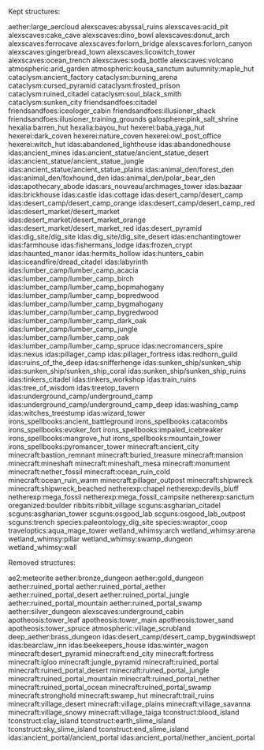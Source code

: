 
Kept structures:


aether:large_aercloud
alexscaves:abyssal_ruins
alexscaves:acid_pit
alexscaves:cake_cave
alexscaves:dino_bowl
alexscaves:donut_arch
alexscaves:ferrocave
alexscaves:forlorn_bridge
alexscaves:forlorn_canyon
alexscaves:gingerbread_town
alexscaves:licowitch_tower
alexscaves:ocean_trench
alexscaves:soda_bottle
alexscaves:volcano
atmospheric:arid_garden
atmospheric:kousa_sanctum
autumnity:maple_hut
cataclysm:ancient_factory
cataclysm:burning_arena
cataclysm:cursed_pyramid
cataclysm:frosted_prison
cataclysm:ruined_citadel
cataclysm:soul_black_smith
cataclysm:sunken_city
friendsandfoes:citadel
friendsandfoes:iceologer_cabin
friendsandfoes:illusioner_shack
friendsandfoes:illusioner_training_grounds
galosphere:pink_salt_shrine
hexalia:barren_hut
hexalia:bayou_hut
hexerei:baba_yaga_hut
hexerei:dark_coven
hexerei:nature_coven
hexerei:owl_post_office
hexerei:witch_hut
idas:abandoned_lighthouse
idas:abandonedhouse
idas:ancient_mines
idas:ancient_statue/ancient_statue_desert
idas:ancient_statue/ancient_statue_jungle
idas:ancient_statue/ancient_statue_plains
idas:animal_den/forest_den
idas:animal_den/foxhound_den
idas:animal_den/polar_bear_den
idas:apothecary_abode
idas:ars_nouveau/archmages_tower
idas:bazaar
idas:brickhouse
idas:castle
idas:cottage
idas:desert_camp/desert_camp
idas:desert_camp/desert_camp_orange
idas:desert_camp/desert_camp_red
idas:desert_market/desert_market
idas:desert_market/desert_market_orange
idas:desert_market/desert_market_red
idas:desert_pyramid
idas:dig_site/dig_site
idas:dig_site/dig_site_desert
idas:enchantingtower
idas:farmhouse
idas:fishermans_lodge
idas:frozen_crypt
idas:haunted_manor
idas:hermits_hollow
idas:hunters_cabin
idas:iceandfire/dread_citadel
idas:labyrinth
idas:lumber_camp/lumber_camp_acacia
idas:lumber_camp/lumber_camp_birch
idas:lumber_camp/lumber_camp_bopmahogany
idas:lumber_camp/lumber_camp_bopredwood
idas:lumber_camp/lumber_camp_bygmahogany
idas:lumber_camp/lumber_camp_bygredwood
idas:lumber_camp/lumber_camp_dark_oak
idas:lumber_camp/lumber_camp_jungle
idas:lumber_camp/lumber_camp_oak
idas:lumber_camp/lumber_camp_spruce
idas:necromancers_spire
idas:nexus
idas:pillager_camp
idas:pillager_fortress
idas:redhorn_guild
idas:ruins_of_the_deep
idas:snifferhenge
idas:sunken_ship/sunken_ship
idas:sunken_ship/sunken_ship_coral
idas:sunken_ship/sunken_ship_ruins
idas:tinkers_citadel
idas:tinkers_workshop
idas:train_ruins
idas:tree_of_wisdom
idas:treetop_tavern
idas:underground_camp/underground_camp
idas:underground_camp/underground_camp_deep
idas:washing_camp
idas:witches_treestump
idas:wizard_tower
irons_spellbooks:ancient_battleground
irons_spellbooks:catacombs
irons_spellbooks:evoker_fort
irons_spellbooks:impaled_icebreaker
irons_spellbooks:mangrove_hut
irons_spellbooks:mountain_tower
irons_spellbooks:pyromancer_tower
minecraft:ancient_city
minecraft:bastion_remnant
minecraft:buried_treasure
minecraft:mansion
minecraft:mineshaft
minecraft:mineshaft_mesa
minecraft:monument
minecraft:nether_fossil
minecraft:ocean_ruin_cold
minecraft:ocean_ruin_warm
minecraft:pillager_outpost
minecraft:shipwreck
minecraft:shipwreck_beached
netherexp:chapel
netherexp:devils_bluff
netherexp:mega_fossil
netherexp:mega_fossil_campsite
netherexp:sanctum
oreganized:boulder
ribbits:ribbit_village
scguns:asgharian_citadel
scguns:asgharian_tower
scguns:osgood_lab
scguns:osgood_lab_outpost
scguns:trench
species:paleontology_dig_site
species:wraptor_coop
traveloptics:aqua_mage_tower
wetland_whimsy:arch
wetland_whimsy:arena
wetland_whimsy:pillar
wetland_whimsy:swamp_dungeon
wetland_whimsy:wall

Removed structures:

ae2:meteorite
aether:bronze_dungeon
aether:gold_dungeon
aether:ruined_portal
aether:ruined_portal_aether
aether:ruined_portal_desert
aether:ruined_portal_jungle
aether:ruined_portal_mountain
aether:ruined_portal_swamp
aether:silver_dungeon
alexscaves:underground_cabin
apotheosis:tower_leaf
apotheosis:tower_main
apotheosis:tower_sand
apotheosis:tower_spruce
atmospheric:village_scrubland
deep_aether:brass_dungeon
idas:desert_camp/desert_camp_bygwindswept
idas:bearclaw_inn
idas:beekeepers_house
idas:winter_wagon
minecraft:desert_pyramid
minecraft:end_city
minecraft:fortress
minecraft:igloo
minecraft:jungle_pyramid
minecraft:ruined_portal
minecraft:ruined_portal_desert
minecraft:ruined_portal_jungle
minecraft:ruined_portal_mountain
minecraft:ruined_portal_nether
minecraft:ruined_portal_ocean
minecraft:ruined_portal_swamp
minecraft:stronghold
minecraft:swamp_hut
minecraft:trail_ruins
minecraft:village_desert
minecraft:village_plains
minecraft:village_savanna
minecraft:village_snowy
minecraft:village_taiga
tconstruct:blood_island
tconstruct:clay_island
tconstruct:earth_slime_island
tconstruct:sky_slime_island
tconstruct:end_slime_island
idas:ancient_portal/ancient_portal
idas:ancient_portal/nether_ancient_portal